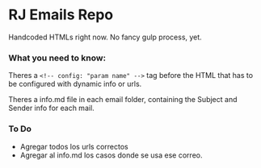 # RJ Emails Repo
Handcoded HTMLs right now. No fancy gulp process, yet.

### What you need to know:

Theres a `<!-- config: "param name" -->` tag before the HTML that has to be configured with dynamic info or urls.

Theres a info.md file in each email folder, containing the Subject and Sender info for each mail.


### To Do

- Agregar todos los urls correctos
- Agregar al info.md los casos donde se usa ese correo.
